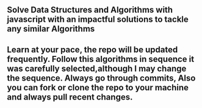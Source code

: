 ## Solve Data Structures and Algorithms with javascript with an impactful solutions to tackle any similar Algorithms 

## Learn at your pace, the repo will be updated frequently. Follow this algorithms in sequence it was carefully selected,although I may change the sequence. Always go through commits, Also you can fork or clone the repo to your machine and always pull recent changes.
